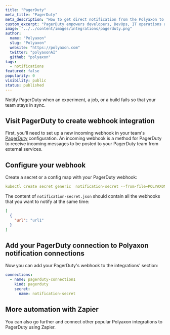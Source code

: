 ```yaml
---
title: "PagerDuty"
meta_title: "PagerDuty"
meta_description: "How to get direct notification from the Polyaxon to your PagerDuty channels. Notify PagerDuty when an experiment, job, build is finished so that your team stays in sync."
custom_excerpt: "PagerDuty empowers developers, DevOps, IT operations and business leaders to prevent and resolve business-impacting incidents for exceptional customer experience."
image: "../../content/images/integrations/pagerduty.png"
author:
  name: "Polyaxon"
  slug: "Polyaxon"
  website: "https://polyaxon.com"
  twitter: "polyaxonAI"
  github: "polyaxon"
tags:
  - notifications
featured: false
popularity: 0
visibility: public
status: published
---
```


Notify PagerDuty when an experiment, a job, or a build fails so that your team stays in sync.

## Visit PagerDuty to create webhook integration

First, you'll need to set up a new incoming webhook in your team's [PagerDuty](https://support.pagerduty.com/docs/webhooks) configuration.
An incoming webhook is a method for PagerDuty to receive incoming messages to be posted to your PagerDuty team from external services.

## Configure your webhook

Create a secret or a config map with your PagerDuty webhook:

```yaml
kubectl create secret generic  notification-secret --from-file=POLYAXON_INTEGRATIONS_WEBHOOKS_PAGE_DUTY=notification-secret.json -n polyaxon
```

The content of `notification-secret.json` should contain all the webhooks that you want to notify at the same time:

```json
[
  {
    "url": "url1"
  }
]
```

## Add your PagerDuty connection to Polyaxon notification connections

Now you can add your PagerDuty's webhook to the integrations' section:

```yaml
connections:
  - name: pagerduty-connection1
    kind: pagerduty
    secret:
      name: notification-secret
```

## More automation with Zapier

You can also go further and connect other popular Polyaxon integrations to PagerDuty using Zapier.
